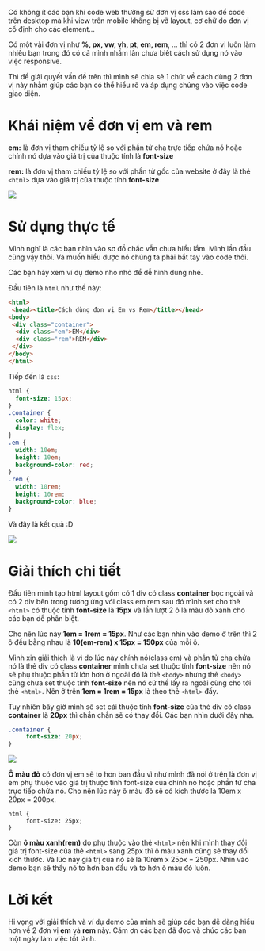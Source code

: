 Có không ít các bạn khi code web thường sử đơn vị css làm sao để code trên desktop mà khi view trên mobile không bị vỡ layout, cơ chữ do đơn vị cố định cho các element...

 Có một vài đơn vị như **%, px, vw, vh, pt, em, rem**, ... thì có 2 đơn vị luôn làm nhiều  bạn trong đó có cả mình nhầm lần chưa biết cách sử dụng nó vào việc responsive.

Thì để giải quyết vấn đề trên thì mình sẽ chia sẻ 1 chút về cách dùng 2 đơn vị này nhằm giúp các bạn có thể hiểu rõ và áp dụng chúng vào việc code giao diện.

# Khái niệm về đơn vị em và rem
**em:** là đơn vị tham chiếu tỷ lệ so với phần tử cha trực tiếp chứa nó hoặc chính nó dựa vào giá trị của thuộc tính là **font-size**

**rem:** là đơn vị tham chiếu tỷ lệ so với phần tử gốc của website ở đây là thẻ `<html>` dựa vào giá trị của thuộc tính **font-size**

![](https://images.viblo.asia/3ccb7317-3fa6-4366-8190-0dd8b8a6fdd7.jpg)

# Sử dụng thực tế
 
Mình nghĩ là các bạn nhìn vào sơ đồ chắc vẫn chưa hiểu lắm. Mình lần đầu cũng vậy thôi. Và muốn hiểu được nó chúng ta phải bắt tay vào code thôi.

Các bạn hãy xem ví dụ demo nho nhỏ để dễ hình dung nhé.

Đầu tiên là `html` như thế này:

```html
<html>
 <head><title>Cách dùng đơn vị Em vs Rem</title></head>
<body>
 <div class="container">
  <div class="em">EM</div>
  <div class="rem">REM</div>
 </div>
</body>
</html>
```

Tiếp đến là `css`:

```css
html {
  font-size: 15px;
}
.container {
  color: white;
  display: flex;
}
.em {
  width: 10em;
  height: 10em;
  background-color: red;
}
.rem {
  width: 10rem;
  height: 10rem;
  background-color: blue;
}
```

Và đây là kết quả :D

![](https://images.viblo.asia/26e12fc3-8d82-4c5e-910c-3de9b5da00b6.PNG)

# Giải thích chi tiết

Đầu tiên mình tạo html layout gồm có 1 div có class **container** bọc ngoài và có 2 div bên trong tương ứng với class em rem  sau đó mình set cho thẻ `<html>` có thuộc tính **font-size** là **15px** và lần lượt 2 ô là màu đỏ xanh cho các bạn dễ phân biệt.

Cho nên lúc này **1em = 1rem = 15px**. Như các bạn nhìn vào demo ở trên thì 2 ô đều bằng nhau là **10(em-rem) x 15px = 150px** của mỗi ô.

Mình xin giải thích là vì do lúc này chính nó(class em) và  phần tử cha chứa nó là thẻ div có class **container** mình chưa set thuộc tính **font-size** nên nó sẽ phụ thuộc phần tử lớn hơn ở ngoài đó là thẻ `<body>` nhưng thẻ `<body>` cũng chưa set thuộc tính **font-size** nên nó cứ thế lấy ra ngoài cùng cho tới thẻ `<html>`. Nên ở trên **1em = 1rem = 15px** là theo thẻ `<html>` đấy.
    
Tuy nhiên bây giờ mình sẽ set cái thuộc tính **font-size** của thẻ div có class **container** là **20px** thì chắn chắn sẽ có thay đổi. Các bạn nhìn dưới đây nha.

```css
.container {
     font-size: 20px;
}
```

![](https://images.viblo.asia/078e8835-e7a9-41ab-a394-172d43c35134.PNG)


**Ô màu đỏ** có đơn vị em sẽ to hơn ban đầu vì như mình đã nói ở trên là đơn vị em phụ thuộc vào giá trị thuộc tính font-size của chính nó hoặc phần tử cha trực tiếp chứa nó. Cho nên lúc này ô màu đỏ sẽ có kích thước là 10em x 20px = 200px.

```
html {
     font-size: 25px;
}
```

Còn **ô màu xanh(rem)** do phụ thuộc vào thẻ `<html>` nên khi mình thay đổi giá trị font-size của thẻ `<html>` sang 25px thì ô màu xanh cũng sẽ thay đổi kích thước. Và lúc này giá trị của nó sẽ là 10rem x 25px = 250px. Nhìn vào demo bạn sẽ thấy nó to hơn ban đầu và to hơn ô màu đỏ luôn.

# Lời kết

Hi vọng với giải thích và ví dụ demo của mình sẽ giúp các bạn dễ dàng hiểu hơn về 2 đơn vị **em** và **rem** này. Cám ơn các bạn đã đọc và chúc các bạn một ngày làm việc tốt lành.